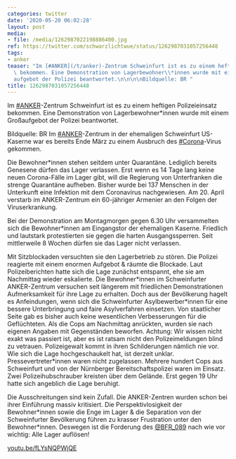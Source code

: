 ```yaml
---
categories: twitter
date: '2020-05-20 06:02:28'
layout: post
media:
- file: /media/1262987022198886400.jpg
ref: https://twitter.com/schwarzlichtwue/status/1262987031057256448
tags:
- anker
teaser: "Im [#ANKER](/t/anker)-Zentrum Schweinfurt ist es zu einem heftigen Polizeieinsatz\
  \ bekommen. Eine Demonstration von Lagerbewohner\\*innen wurde mit einem Gro\xDF\
  aufgebot der Polizei beantwortet.\n\n\n\nBildquelle: BR "
title: 1262987031057256448
---
```

Im [#ANKER](/t/anker)-Zentrum Schweinfurt ist es zu einem heftigen Polizeieinsatz bekommen. Eine Demonstration von Lagerbewohner\*innen wurde mit einem Großaufgebot der Polizei beantwortet.



Bildquelle: BR 
Im [#ANKER](/t/anker)-Zentrum in der ehemaligen Schweinfurt US-Kaserne war es bereits Ende März zu einem Ausbruch des [#Corona](/t/corona)-Virus gekommen.



Die Bewohner\*innen stehen seitdem unter Quarantäne. Lediglich bereits Genesene dürfen das Lager verlassen.
Erst wenn es 14 Tage lang keine neuen Corona-Fälle im Lager gibt, will die Regierung von Unterfranken die strenge Quarantäne aufheben. Bisher wurde bei 137 Menschen in der Unterkunft eine Infektion mit dem Coronavirus nachgewiesen.
Am 20. April verstarb im ANKER-Zentrum ein 60-jähriger Armenier an den Folgen der Viruserkrankung.



Bei der Demonstration am Montagmorgen gegen 6.30 Uhr versammelten sich die Bewohner\*innen am Eingangstor der ehemaligen Kaserne.
Friedlich und lautstark protestierten sie gegen die harten Ausgangssperren. Seit mittlerweile 8 Wochen dürfen sie das Lager nicht verlassen.



Mit Sitzblockaden versuchten sie den Lagerbetrieb zu stören. Die Polizei reagierte mit einem enormen Aufgebot &amp; räumte die Blockade.
Laut Polizeiberichten hatte sich die Lage zunächst entspannt, ehe sie am Nachmittag wieder eskalierte. Die Bewohner\*innen im Schweinfurter ANKER-Zentrum versuchen seit längerem mit friedlichen Demonstrationen Aufmerksamkeit für ihre Lage zu erhalten.
Doch aus der Bevölkerung hagelt es Anfeindungen, wenn sich die Schweinfurter Asylbewerber\*innen für eine bessere Unterbringung und faire Asylverfahren einsetzen. Von staatlicher Seite gab es bisher auch keine wesentlichen Verbesserungen für die Geflüchteten.
Als die Cops am Nachmittag anrückten, wurden sie nach eigenen Angaben mit Gegenständen beworfen. Achtung: Wir wissen nicht exakt was passiert ist, aber es ist ratsam nicht den Polizeimeldungen blind zu vetrauen.
Polizeigewalt kommt in ihren Schilderungen nämlich nie vor. Wie sich die Lage hochgeschaukelt hat, ist derzeit unklar. Pressevertreter\*innen waren nicht zugelassen. Mehrere hundert Cops aus Schweinfurt und von der Nürnberger Bereitschaftspolizei waren im Einsatz.
Zwei Polizeihubschrauber kreisten über dem Gelände. Erst gegen 19 Uhr hatte sich angeblich die Lage beruhigt.



Die Ausschreitungen sind kein Zufall. Die ANKER-Zentren wurden schon bei ihrer Einführung massiv kritisiert.
Die Perspektivlosigkeit der Bewohner\*innen sowie die Enge im Lager &amp; die Separation von der Schweinfurter Bevölkerung führen zu krasser Frustration unter den Bewohner\*innen. Deswegen ist die Forderung des [@BFR_089](https://twitter.com/BFR_089) nach wie vor wichtig: Alle Lager auflösen!

[youtu.be/fLYsNQPWjQE](https://youtu.be/fLYsNQPWjQE)